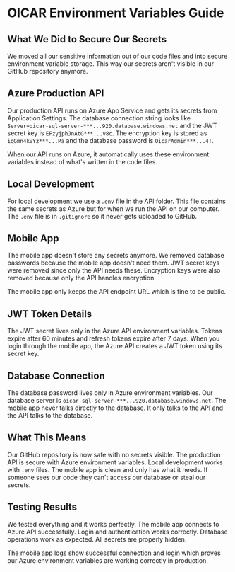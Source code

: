 # OICAR Environment Variables Guide

## What We Did to Secure Our Secrets

We moved all our sensitive information out of our code files and into secure environment variable storage. This way our secrets aren't visible in our GitHub repository anymore.

## Azure Production API

Our production API runs on Azure App Service and gets its secrets from Application Settings. The database connection string looks like `Server=oicar-sql-server-***...920.database.windows.net` and the JWT secret key is `EFzyjphJnAtG***...v8c`. The encryption key is stored as `iqGmn4kVYz***...Pa` and the database password is `OicarAdmin***...4!`.

When our API runs on Azure, it automatically uses these environment variables instead of what's written in the code files.

## Local Development

For local development we use a `.env` file in the API folder. This file contains the same secrets as Azure but for when we run the API on our computer. The `.env` file is in `.gitignore` so it never gets uploaded to GitHub.

## Mobile App

The mobile app doesn't store any secrets anymore. We removed database passwords because the mobile app doesn't need them. JWT secret keys were removed since only the API needs these. Encryption keys were also removed because only the API handles encryption.

The mobile app only keeps the API endpoint URL which is fine to be public.

## JWT Token Details

The JWT secret lives only in the Azure API environment variables. Tokens expire after 60 minutes and refresh tokens expire after 7 days. When you login through the mobile app, the Azure API creates a JWT token using its secret key.

## Database Connection

The database password lives only in Azure environment variables. Our database server is `oicar-sql-server-***...920.database.windows.net`. The mobile app never talks directly to the database. It only talks to the API and the API talks to the database.

## What This Means

Our GitHub repository is now safe with no secrets visible. The production API is secure with Azure environment variables. Local development works with `.env` files. The mobile app is clean and only has what it needs. If someone sees our code they can't access our database or steal our secrets.

## Testing Results

We tested everything and it works perfectly. The mobile app connects to Azure API successfully. Login and authentication works correctly. Database operations work as expected. All secrets are properly hidden.

The mobile app logs show successful connection and login which proves our Azure environment variables are working correctly in production. 